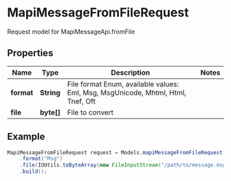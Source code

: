 # MapiMessageFromFileRequest

Request model for MapiMessageApi.fromFile

## Properties

Name | Type | Description | Notes
---- | ---- | ----------- | -----
**format** | **String**| File format Enum, available values: Eml, Msg, MsgUnicode, Mhtml, Html, Tnef, Oft |
**file** | **byte[]**| File to convert |

## Example
```java
MapiMessageFromFileRequest request = Models.mapiMessageFromFileRequest()
    .format("Msg")
    .file(IOUtils.toByteArray(new FileInputStream("/path/to/message.msg")))
    .build();
```

